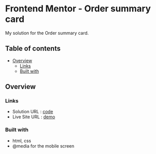 # Frontend Mentor - Order summary card

My solution for the Order summary card.

## Table of contents
- [Overview](#overview)
  - [Links](#links)
  - [Built with](#built-with)


## Overview

### Links

- Solution URL : [code](https://github.com/EtnoPolino/Challenge_OrderSummaryComponent.git)
- Live Site URL : [demo]()


### Built with

- html, css 
- @media for the mobile screen